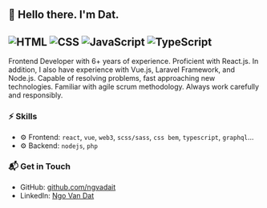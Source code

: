## 👋 Hello there. I'm Dat.
![HTML](https://img.shields.io/badge/HTML-Expert-orange)
![CSS](https://img.shields.io/badge/CSS-Expert-blue)
![JavaScript](https://img.shields.io/badge/JavaScript-Expert-yellow)
![TypeScript](https://img.shields.io/badge/TypeScript-Knowledge-lightgrey)
---

Frontend Developer with 6+ years of experience. Proficient with React.js. In addition, I also have experience with Vue.js, Laravel Framework, and Node.js. Capable of resolving problems, fast approaching new technologies. Familiar with agile scrum methodology. Always work carefully and responsibly.

### ⚡ Skills
- ⚙️ Frontend: `react`, `vue`, `web3`, `scss/sass`, `css bem`, `typescript`, `graphql`...
- ⚙️ Backend: `nodejs`, `php`

### 📬 Get in Touch
- GitHub: [github.com/ngvadait][github]
- LinkedIn: [Ngo Van Dat][linkedin]

[github]: https://github.com/ngvadait
[linkedin]: https://linkedin.com/in/datnv33
